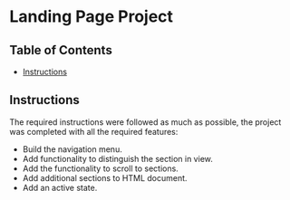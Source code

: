 # Landing Page Project

## Table of Contents

* [Instructions](#instructions)

## Instructions

The required instructions were followed as much as possible, the project was completed with all the required features:

- Build the navigation menu.
- Add functionality to distinguish the section in view.
- Add the functionality to scroll to sections.
- Add additional sections to HTML document. 
- Add an active state.

